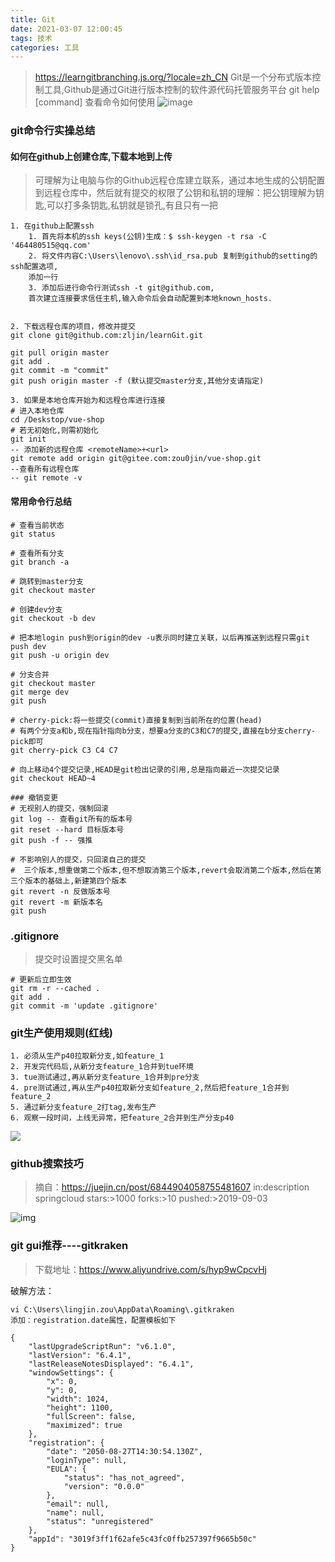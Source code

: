 ```yaml
---
title: Git
date: 2021-03-07 12:00:45
tags: 技术
categories: 工具
---
```


> https://learngitbranching.js.org/?locale=zh_CN
> Git是一个分布式版本控制工具,Github是通过Git进行版本控制的软件源代码托管服务平台
> git help [command] 查看命令如何使用
![image](https://cdn.jsdelivr.net/gh/CL0610/codercc-cdn@1.8/img/git/git%E6%93%8D%E4%BD%9C%E9%80%9A%E7%94%A8%E6%B5%81%E7%A8%8B.png)

### git命令行实操总结

#### 如何在github上创建仓库,下载本地到上传
> 可理解为让电脑与你的Github远程仓库建立联系，通过本地生成的公钥配置到远程仓库中，然后就有提交的权限了公钥和私钥的理解：把公钥理解为钥匙,可以打多条钥匙,私钥就是锁孔,有且只有一把

```
1. 在github上配置ssh
    1. 首先将本机的ssh keys(公钥)生成：$ ssh-keygen -t rsa -C '464480515@qq.com'
    2. 将文件内容C:\Users\lenovo\.ssh\id_rsa.pub 复制到github的setting的ssh配置选项,
    添加一行
    3. 添加后进行命令行测试ssh -t git@github.com,
    首次建立连接要求信任主机,输入命令后会自动配置到本地known_hosts.


2. 下载远程仓库的项目，修改并提交
git clone git@github.com:zljin/learnGit.git

git pull origin master
git add .
git commit -m "commit" 
git push origin master -f (默认提交master分支,其他分支请指定)

3. 如果是本地仓库开始为和远程仓库进行连接
# 进入本地仓库
cd /Deskstop/vue-shop
# 若无初始化,则需初始化
git init
-- 添加新的远程仓库 <remoteName>+<url>
git remote add origin git@gitee.com:zou0jin/vue-shop.git
--查看所有远程仓库
-- git remote -v 
```

#### 常用命令行总结

```
# 查看当前状态
git status

# 查看所有分支
git branch -a

# 跳转到master分支
git checkout master

# 创建dev分支
git checkout -b dev

# 把本地login push到origin的dev -u表示同时建立关联，以后再推送到远程只需git push dev
git push -u origin dev 

# 分支合并
git checkout master
git merge dev
git push

# cherry-pick:将一些提交(commit)直接复制到当前所在的位置(head)
# 有两个分支a和b,现在指针指向b分支，想要a分支的C3和C7的提交,直接在b分支cherry-pick即可
git cherry-pick C3 C4 C7

# 向上移动4个提交记录,HEAD是git检出记录的引用,总是指向最近一次提交记录
git checkout HEAD~4

### 撤销变更
# 无视别人的提交，强制回滚
git log -- 查看git所有的版本号
git reset --hard 目标版本号
git push -f -- 强推

# 不影响别人的提交，只回滚自己的提交
#  三个版本,想重做第二个版本,但不想取消第三个版本,revert会取消第二个版本,然后在第三个版本的基础上,新建第四个版本
git revert -n 反做版本号
git revert -m 新版本名
git push
```

### .gitignore
> 提交时设置提交黑名单

```
# 更新后立即生效
git rm -r --cached .
git add .
git commit -m 'update .gitignore'
```

### git生产使用规则(红线)

```
1. 必须从生产p40拉取新分支,如feature_1
2. 开发完代码后,从新分支feature_1合并到tue环境
3. tue测试通过,再从新分支feature_1合并到pre分支
4. pre测试通过,再从生产p40拉取新分支如feature_2,然后把feature_1合并到feature_2
5. 通过新分支feature_2打tag,发布生产
6. 观察一段时间，上线无异常，把feature_2合并到生产分支p40
```

![](https://note.youdao.com/yws/api/personal/file/WEB74fc7945eece71e842bb0a3d43736d98?method=download&shareKey=f281e6a45ecaaa624d0d20d44507b777)

### github搜索技巧
> 摘自：https://juejin.cn/post/6844904058755481607
> in:description springcloud  stars:>1000 forks:>10 pushed:>2019-09-03

![img](https://p1-jj.byteimg.com/tos-cn-i-t2oaga2asx/gold-user-assets/2020/2/8/170234b175c7aa07~tplv-t2oaga2asx-watermark.awebp)

### git gui推荐----gitkraken
> 下载地址：https://www.aliyundrive.com/s/hyp9wCpcvHj

破解方法：
```
vi C:\Users\lingjin.zou\AppData\Roaming\.gitkraken
添加：registration.date属性，配置模板如下

{
	"lastUpgradeScriptRun": "v6.1.0",
	"lastVersion": "6.4.1",
	"lastReleaseNotesDisplayed": "6.4.1",
	"windowSettings": {
		"x": 0,
		"y": 0,
		"width": 1024,
		"height": 1100,
		"fullScreen": false,
		"maximized": true
	},
	"registration": {
		"date": "2050-08-27T14:30:54.130Z",
		"loginType": null,
		"EULA": {
			"status": "has_not_agreed",
			"version": "0.0.0"
		},
		"email": null,
		"name": null,
		"status": "unregistered"
	},
	"appId": "3019f3ff1f62afe5c43fc0ffb257397f9665b50c"
}
```